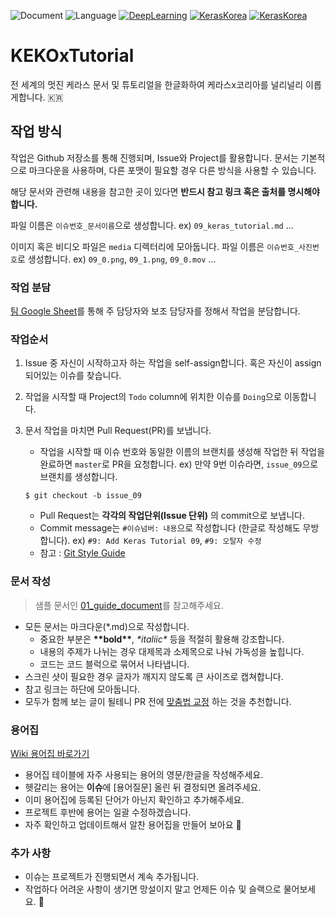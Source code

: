 ![Document](https://img.shields.io/badge/Document-Korean-black.svg)
![Language](https://img.shields.io/badge/Language-Python-blue.svg)
[![DeepLearning](https://img.shields.io/badge/DeepLearning-Keras-red.svg)](https://keras.io)
[![KerasKorea](https://img.shields.io/badge/Community-KerasKorea-purple.svg)](https://www.facebook.com/groups/KerasKorea/)
[![KerasKorea](https://img.shields.io/badge/2018-Contributhon-green.svg)](https://www.kosshackathon.kr/)


# KEKOxTutorial 
전 세계의 멋진 케라스 문서 및 튜토리얼을 한글화하여 케라스x코리아를 널리널리 이롭게합니다. 🇰🇷

## 작업 방식
작업은 Github 저장소를 통해 진행되며, Issue와 Project를 활용합니다. 문서는 기본적으로 마크다운을 사용하며, 다른 포맷이 필요할 경우 다른 방식을 사용할 수 있습니다.

해당 문서와 관련해 내용을 참고한 곳이 있다면 **반드시 참고 링크 혹은 출처를 명시해야 합니다.**

파일 이름은 `이슈번호_문서이름`으로 생성합니다. ex) `09_keras_tutorial.md` ...

이미지 혹은 비디오 파일은 `media` 디렉터리에 모아둡니다. 파일 이름은 `이슈번호_사진번호`로 생성합니다. ex) `09_0.png`, `09_1.png`, `09_0.mov` ...

### 작업 분담
[팀 Google Sheet](https://docs.google.com/spreadsheets/d/1BGkEhFrbvxEMn3TE2DFSiQlBisH3mGAc8cJnU4s6DTA/edit#gid=0)를 통해 주 담당자와 보조 담당자를 정해서 작업을 분담합니다.

### 작업순서
1. Issue 중 자신이 시작하고자 하는 작업을 self-assign합니다. 혹은 자신이 assign 되어있는 이슈를 찾습니다.
2. 작업을 시작할 때 Project의 `Todo` column에 위치한 이슈를 `Doing`으로 이동합니다. 
3. 문서 작업을 마치면 Pull Request(PR)를 보냅니다. 
	* 작업을 시작할 때 이슈 번호와 동일한 이름의 브랜치를 생성해 작업한 뒤 작업을 완료하면 `master`로 PR을 요청합니다. ex) 만약 9번 이슈라면, `issue_09`으로 브랜치를 생성합니다. 
	
	```
	$ git checkout -b issue_09
	```
	 
	* Pull Request는 **각각의 작업단위(Issue 단위)** 의 commit으로 보냅니다.
	* Commit message는 `#이슈넘버: 내용`으로 작성합니다 (한글로 작성해도 무방합니다). ex) `#9: Add Keras Tutorial 09`, `#9: 오탈자 수정`
	* 참고 : [Git Style Guide](https://github.com/ikaruce/git-style-guide)

### 문서 작성
> 샘플 문서인 [01_guide_document](https://github.com/KerasKorea/KEKOxTutorial/blob/master/01_guide_document.md)를 참고해주세요.

* 모든 문서는 마크다운(\*.md)으로 작성합니다. 
	* 중요한 부분은 **\*\*bold\*\***, *\*italiic\** 등을 적절히 활용해 강조합니다.
	* 내용의 주제가 나뉘는 경우 대제목과 소제목으로 나눠 가독성을 높힙니다.
	* 코드는 코드 블럭으로 묶어서 나타냅니다.
* 스크린 샷이 필요한 경우 글자가 깨지지 않도록 큰 사이즈로 캡쳐합니다.
* 참고 링크는 하단에 모아둡니다.
* 모두가 함께 보는 글이 될테니 PR 전에 [맞춤법 교정](http://speller.cs.pusan.ac.kr) 하는 것을 추천합니다.

### 용어집
[Wiki 용어집 바로가기](https://github.com/KerasKorea/KEKOxTutorial/wiki/KEKOxTutorial-용어집)

* 용어집 테이블에 자주 사용되는 용어의 영문/한글을 작성해주세요.
* 헷갈리는 용어는 **이슈**에 [용어질문] 올린 뒤 결정되면 올려주세요.
* 이미 용어집에 등록된 단어가 아닌지 확인하고 추가해주세요.
* 프로젝트 후반에 용어는 일괄 수정하겠습니다.
* 자주 확인하고 업데이트해서 알찬 용어집을 만들어 보아요 📖

### 추가 사항
* 이슈는 프로젝트가 진행되면서 계속 추가됩니다.
* 작업하다 어려운 사항이 생기면 망설이지 말고 언제든 이슈 및 슬랙으로 물어보세요. 🤗

